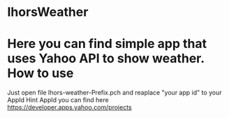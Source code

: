 IhorsWeather
============
Here you can find simple app that uses Yahoo API to show weather.
How to use
==========
Just open file Ihors-weather-Prefix.pch and reaplace  "your app id" to your AppId
Hint AppId you can find here https://developer.apps.yahoo.com/projects

